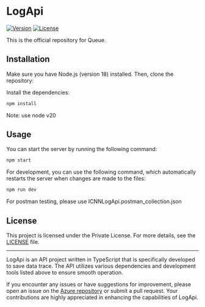 # LogApi

[![Version](https://img.shields.io/badge/version-0.0.0-blue.svg)](https://devops.sistran.com/Colombia/ESTADO/_git/CO_SDE_PROY_ICNN_LogApi)
[![License](https://img.shields.io/badge/license-Private-red.svg)](https://www.sistran.com/latam/es/inicio/)

This is the official repository for Queue.

## Installation

Make sure you have Node.js (version 18) installed. Then, clone the repository:


Install the dependencies:

```bash
npm install
```

Note: use node v20

## Usage

You can start the server by running the following command:

```bash
npm start
```

For development, you can use the following command, which automatically restarts the server when changes are made to the files:

```bash
npm run dev
```

For postman testing, please use ICNNLogApi.postman_collection.json

## License

This project is licensed under the Private License. For more details, see the [LICENSE](LICENSE) file.

---

LogApi is an API project written in TypeScript that is specifically developed to save data trace. The API utilizes various dependencies and development tools listed above to ensure smooth operation.

If you encounter any issues or have suggestions for improvement, please open an issue on the [Azure repository](https://devops.sistran.com/Colombia/ESTADO/_git/CO_SDE_PROY_ICNN_LogApi) or submit a pull request. Your contributions are highly appreciated in enhancing the capabilities of LogApi.

